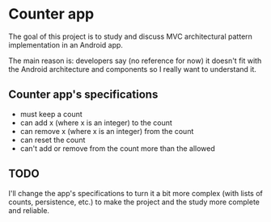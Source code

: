 # Counter app

The goal of this project is to study and discuss MVC architectural pattern implementation in an Android app.

The main reason is: developers say (no reference for now) it doesn't fit with the Android architecture and components so I really want to understand it.

## Counter app's specifications
+ must keep a count
+ can add x (where x is an integer) to the count
+ can remove x (where x is an integer) from the count
+ can reset the count
+ can't add or remove from the count more than the allowed

## TODO
I'll change the app's specifications to turn it a bit more complex (with lists of counts, persistence, etc.) to make the project and the study more complete and reliable.
